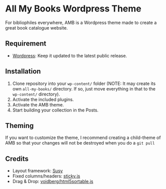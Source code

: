 # All My Books Wordpress Theme
For bibliophiles everywhere, AMB is a Wordpress theme made to create a great book catalogue website.

## Requirement
* [Wordpress](http://wordpress.org/download/): Keep it updated to the latest public release.

## Installation
1. Clone repository into your `wp-content/` folder (NOTE: It may create its own `all-my-books/` directory. If so, just move everything in that to the `wp-content/` directory).
2. Activate the included plugins.
3. Activate the AMB theme.
4. Start building your collection in the Posts.

## Theming
If you want to customize the theme, I recommend creating a child-theme of AMB so that your changes will not be destroyed when you do a `git pull`

## Credits
* Layout framework: [Susy](http://susy.oddbird.net/)
* Fixed columns/headers: [sticky.js](https://github.com/garand/sticky)
* Drag & Drop: [voidberg/html5sortable.js](https://github.com/voidberg/html5sortable)
